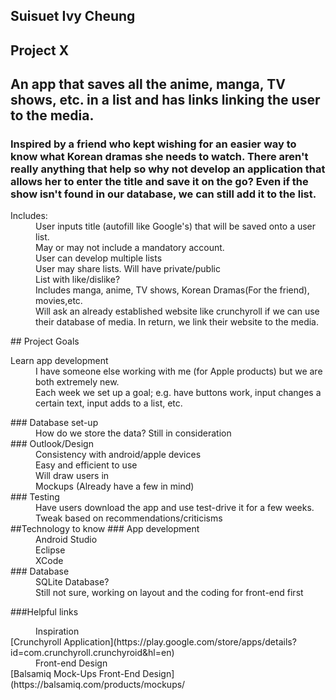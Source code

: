 ## Suisuet Ivy Cheung
## Project X
## An app that saves all the anime, manga, TV shows, etc. in a list and has links linking the user to the media.
### Inspired by a friend who kept wishing for an easier way to know what Korean dramas she needs to watch. There aren't really anything that help so why not develop an application that allows her to enter the title and save it on the go? Even if the show isn't found in our database, we can still add it to the list.  
<dl><dt> Includes:</dt>
<dd>User inputs title (autofill like Google's) that will be saved onto a user list.<dd>
<dd>May or may not include a mandatory account.</dd>
<dd>User can develop multiple lists</dd>
<dd>User may share lists. Will have private/public</dd>
<dd>List with like/dislike?</dd>
<dd>Includes manga, anime, TV shows, Korean Dramas(For the friend), movies,etc.</dd>
<dd>Will ask an already established website like crunchyroll if we can use their database of media. In return, we link their website to the media.</dd>
</dl>
## Project Goals
<dl><dt> Learn app development</dt>
<dd>I have someone else working with me (for Apple products) but we are both extremely new.</dd>
<dd>Each week we set up a goal; e.g. have buttons work, input changes a certain text, input adds to a list, etc.</dd>
</dl>
### Database set-up
<dd>How do we store the data? Still in consideration</dd>
### Outlook/Design
<dd>Consistency with android/apple devices</dd>
<dd>Easy and efficient to use</dd>
<dd>Will draw users in</dd>
<dd>Mockups (Already have a few in mind)</dd>
### Testing
<dd>Have users download the app and use test-drive it for a few weeks.</dd>
<dd>Tweak based on recommendations/criticisms</dd>
##Technology to know
### App development
<dd>Android Studio</dd>
<dd>Eclipse</dd>
<dd>XCode</dd>
### Database
<dd>SQLite Database?</dd>
<dd>Still not sure, working on layout and the coding for front-end first</dd>

###Helpful links
<dd>Inspiration</dd>
[Crunchyroll Application](https://play.google.com/store/apps/details?id=com.crunchyroll.crunchyroid&hl=en)
<dd>Front-end Design</dd>
[Balsamiq Mock-Ups Front-End Design](https://balsamiq.com/products/mockups/
